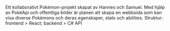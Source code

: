 Ett kollaborativt Pokémon-projekt skapat av Hannes och Samuel. 
Med hjälp av PokéApi och offentliga bilder är planen att skapa en webbsida som kan visa diverse Pokémons och deras egenskaper, stats och abilities. 
Struktur: 
frontend > React;
backend > C# API 
